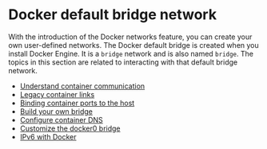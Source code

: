 <!--[metadata]>
+++
title = "Network configuration"
description = "Docker networking"
keywords = ["network, networking, bridge, docker,  documentation"]
[menu.main]
identifier="smn_networking_def"
parent= "mn_use_docker"
+++
<![end-metadata]-->

# Docker default bridge network

With the introduction of the Docker networks feature, you can create your own
user-defined networks. The Docker default bridge is created when you install
Docker Engine. It is a `bridge` network and is also named `bridge`. The topics
in this section are related to interacting with that default bridge network.

- [Understand container communication](container-communication.md)
- [Legacy container links](dockerlinks.md)
- [Binding container ports to the host](binding.md)
- [Build your own bridge](build-bridges.md)
- [Configure container DNS](configure-dns.md)
- [Customize the docker0 bridge](custom-docker0.md)  
- [IPv6 with Docker](ipv6.md)  
